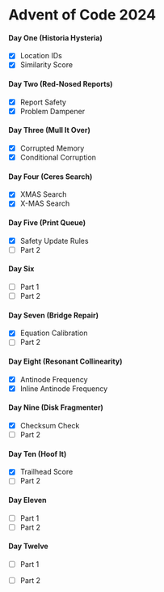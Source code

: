 # Advent of Code 2024

#### Day One (Historia Hysteria)
- [x] Location IDs
- [x] Similarity Score

#### Day Two (Red-Nosed Reports)
- [x] Report Safety
- [x] Problem Dampener

#### Day Three (Mull It Over)
- [x] Corrupted Memory
- [x] Conditional Corruption

#### Day Four (Ceres Search)
- [x] XMAS Search
- [x] X-MAS Search

#### Day Five (Print Queue)
- [x] Safety Update Rules
- [ ] Part 2

#### Day Six
- [ ] Part 1
- [ ] Part 2

#### Day Seven (Bridge Repair)
- [x] Equation Calibration
- [ ] Part 2

#### Day Eight (Resonant Collinearity)
- [x] Antinode Frequency
- [x] Inline Antinode Frequency

#### Day Nine (Disk Fragmenter)
- [x] Checksum Check
- [ ] Part 2

#### Day Ten (Hoof It)
- [x] Trailhead Score
- [ ] Part 2

#### Day Eleven
- [ ] Part 1
- [ ] Part 2

#### Day Twelve
- [ ] Part 1
- [ ] Part 2

